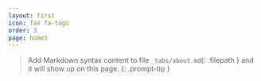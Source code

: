 ```yaml
---
layout: first
icon: fas fa-tags
order: 3
page: home3
---
```


> Add Markdown syntax content to file `_tabs/about.md`{: .filepath } and it will show up on this page.
{: .prompt-tip }
